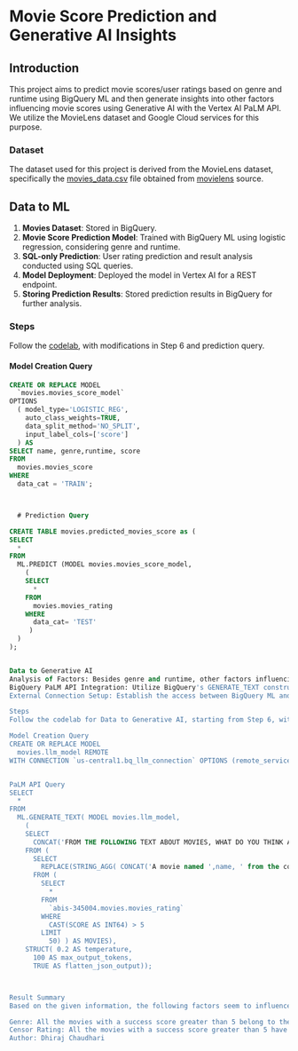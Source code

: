 # Movie Score Prediction and Generative AI Insights

## Introduction
This project aims to predict movie scores/user ratings based on genre and runtime using BigQuery ML and then generate insights into other factors influencing movie scores using Generative AI with the Vertex AI PaLM API. We utilize the MovieLens dataset and Google Cloud services for this purpose.

### Dataset
The dataset used for this project is derived from the MovieLens dataset, specifically the [movies_data.csv](https://github.com/AbiramiSukumaran/movie_score_genai_insights/blob/main/movies_data.csv) file obtained from [movielens](https://grouplens.org/datasets/movielens/1m/) source.

## Data to ML
1. **Movies Dataset**: Stored in BigQuery.
2. **Movie Score Prediction Model**: Trained with BigQuery ML using logistic regression, considering genre and runtime.
3. **SQL-only Prediction**: User rating prediction and result analysis conducted using SQL queries.
4. **Model Deployment**: Deployed the model in Vertex AI for a REST endpoint.
5. **Storing Prediction Results**: Stored prediction results in BigQuery for further analysis.

### Steps
Follow the [codelab](https://codelabs.developers.google.com/moviescore-prediction-bqmlsql), with modifications in Step 6 and prediction query.

#### Model Creation Query
```sql
CREATE OR REPLACE MODEL
  `movies.movies_score_model`
OPTIONS
  ( model_type='LOGISTIC_REG',
    auto_class_weights=TRUE,
    data_split_method='NO_SPLIT',
    input_label_cols=['score']
  ) AS
SELECT name, genre,runtime, score
FROM
  movies.movies_score
WHERE
  data_cat = 'TRAIN';



  # Prediction Query

CREATE TABLE movies.predicted_movies_score as (
SELECT
  *
FROM
  ML.PREDICT (MODEL movies.movies_score_model,
    (
    SELECT
      *
    FROM
      movies.movies_rating
    WHERE
      data_cat= 'TEST'
     )
  )
);


Data to Generative AI
Analysis of Factors: Besides genre and runtime, other factors influencing movie ratings are analyzed using Generative AI with text-bison model via SQL queries.
BigQuery PaLM API Integration: Utilize BigQuery's GENERATE_TEXT construct to invoke the PaLM API from Vertex AI.
External Connection Setup: Establish the access between BigQuery ML and Vertex services.

Steps
Follow the codelab for Data to Generative AI, starting from Step 6, with modifications in steps 8 and 10.

Model Creation Query
CREATE OR REPLACE MODEL
  movies.llm_model REMOTE
WITH CONNECTION `us-central1.bq_llm_connection` OPTIONS (remote_service_type = 'CLOUD_AI_LARGE_LANGUAGE_MODEL_V1');


PaLM API Query
SELECT
  *
FROM
  ML.GENERATE_TEXT( MODEL movies.llm_model,
    (
    SELECT
      CONCAT('FROM THE FOLLOWING TEXT ABOUT MOVIES, WHAT DO YOU THINK ARE THE FACTORS INFLUENCING A MOVIE SCORE TO BE GREATER THAN 5?: ', movie_data) AS prompt
    FROM (
      SELECT
        REPLACE(STRING_AGG( CONCAT('A movie named ',name, ' from the country ', country, ' with a censor rating of ',rating, ' and a budget of ', budget, ' produced by ', company, ' with a runtime of about ', runtime, ' and in the genre ', genre, ' starring ', star, ' has had a success score of ', score, '') ), ',','. ') AS movie_data
      FROM (
        SELECT
          *
        FROM
          `abis-345004.movies.movies_rating`
        WHERE
          CAST(SCORE AS INT64) > 5
        LIMIT
          50) ) AS MOVIES),
    STRUCT( 0.2 AS temperature,
      100 AS max_output_tokens,
      TRUE AS flatten_json_output));



Result Summary
Based on the given information, the following factors seem to influence a movie score to be greater than 5:

Genre: All the movies with a success score greater than 5 belong to the crime genre.
Censor Rating: All the movies with a success score greater than 5 have a censor rating of R.
Author: Dhiraj Chaudhari